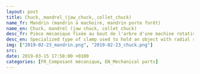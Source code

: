 ```yaml
---
layout: post
title: Chuck,_mandrel_(jaw_chuck,_collet_chuck)
name_fr: Mandrin (mandrin à machoire, mandrin porte forêt)
name_en: Chuck, mandrel (jaw chuck, collet chuck)
desc_fr: Pièce mécanique fixée au bout de l'arbre d'une machine rotative ; il permet la fixation rapide d'un outil (comme le mandrin de perçage) ou d'une pièce (comme le mandrin de tour).
desc_en: Specialized type of clamp used to hold an object with radial symmetry, especially a cylinder.
img: ["2019-02-23_mandrin.png", "2019-02-23_chuck.png"]
src: 
date: 2019-03-15 17:58:00 +0100
categories: [FR_Composant mécanique, EN_Mechanical parts]
---
```

